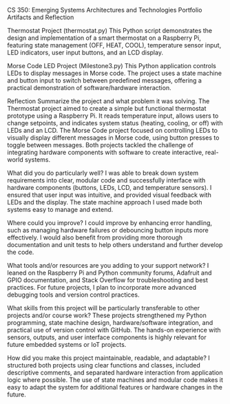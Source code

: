 CS 350: Emerging Systems Architectures and Technologies
Portfolio Artifacts and Reflection

Thermostat Project (thermostat.py)
This Python script demonstrates the design and implementation of a smart thermostat on a Raspberry Pi, featuring state management (OFF, HEAT, COOL), temperature sensor input, LED indicators, user input buttons, and an LCD display.

Morse Code LED Project (Milestone3.py)
This Python application controls LEDs to display messages in Morse code. The project uses a state machine and button input to switch between predefined messages, offering a practical demonstration of software/hardware interaction.

Reflection
Summarize the project and what problem it was solving.
The Thermostat project aimed to create a simple but functional thermostat prototype using a Raspberry Pi. It reads temperature input, allows users to change setpoints, and indicates system status (heating, cooling, or off) with LEDs and an LCD. The Morse Code project focused on controlling LEDs to visually display different messages in Morse code, using button presses to toggle between messages. Both projects tackled the challenge of integrating hardware components with software to create interactive, real-world systems.

What did you do particularly well?
I was able to break down system requirements into clear, modular code and successfully interface with hardware components (buttons, LEDs, LCD, and temperature sensors). I ensured that user input was intuitive, and provided visual feedback with LEDs and the display. The state machine approach I used made both systems easy to manage and extend.

Where could you improve?
I could improve by enhancing error handling, such as managing hardware failures or debouncing button inputs more effectively. I would also benefit from providing more thorough documentation and unit tests to help others understand and further develop the code.

What tools and/or resources are you adding to your support network?
I leaned on the Raspberry Pi and Python community forums, Adafruit and GPIO documentation, and Stack Overflow for troubleshooting and best practices. For future projects, I plan to incorporate more advanced debugging tools and version control practices.

What skills from this project will be particularly transferable to other projects and/or course work?
These projects strengthened my Python programming, state machine design, hardware/software integration, and practical use of version control with GitHub. The hands-on experience with sensors, outputs, and user interface components is highly relevant for future embedded systems or IoT projects.

How did you make this project maintainable, readable, and adaptable?
I structured both projects using clear functions and classes, included descriptive comments, and separated hardware interaction from application logic where possible. The use of state machines and modular code makes it easy to adapt the system for additional features or hardware changes in the future.
